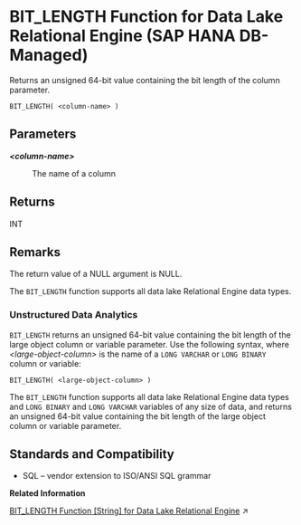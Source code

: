 <!-- loio7d6e331baa6d4f8c90ff55b51d4bbb8e -->

# BIT\_LENGTH Function for Data Lake Relational Engine \(SAP HANA DB-Managed\)

Returns an unsigned 64-bit value containing the bit length of the column parameter.



```
BIT_LENGTH( <column-name> )
```



<a name="loio7d6e331baa6d4f8c90ff55b51d4bbb8e__section_uhj_tgl_srb"/>

## Parameters


<dl>
<dt><b>

*<column-name\>*

</b></dt>
<dd>

The name of a column



</dd>
</dl>



<a name="loio7d6e331baa6d4f8c90ff55b51d4bbb8e__section_n5w_tgl_srb"/>

## Returns

INT



<a name="loio7d6e331baa6d4f8c90ff55b51d4bbb8e__section_oq1_fll_srb"/>

## Remarks

The return value of a NULL argument is NULL.

The `BIT_LENGTH` function supports all data lake Relational Engine data types.



### Unstructured Data Analytics

 `BIT_LENGTH` returns an unsigned 64-bit value containing the bit length of the large object column or variable parameter. Use the following syntax, where *<large-object-column\>* is the name of a `LONG VARCHAR` or `LONG BINARY` column or variable:

```
BIT_LENGTH( <large-object-column> )
```

The `BIT_LENGTH` function supports all data lake Relational Engine data types and `LONG BINARY` and `LONG VARCHAR` variables of any size of data, and returns an unsigned 64-bit value containing the bit length of the large object column or variable parameter.



<a name="loio7d6e331baa6d4f8c90ff55b51d4bbb8e__section_ipv_5gl_srb"/>

## Standards and Compatibility

-   SQL – vendor extension to ISO/ANSI SQL grammar

**Related Information**  


[BIT_LENGTH Function [String] for Data Lake Relational Engine](https://help.sap.com/viewer/19b3964099384f178ad08f2d348232a9/2023_1_QRC/en-US/a537928a84f210158191ea44ca58ee8e.html "Returns an unsigned 64-bit value containing the bit length of the column parameter.") :arrow_upper_right:


